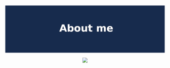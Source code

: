 <p align='center'><img align="center" src="https://raw.githubusercontent.com/dmachard/dmachard/main/aboutme.png" /></p>

<p align='center'><img align="center" height="170px" src="https://github-readme-stats.vercel.app/api/top-langs/?username=dmachard&layout=compact&show_icons=true&langs_count=10" /></p> 
